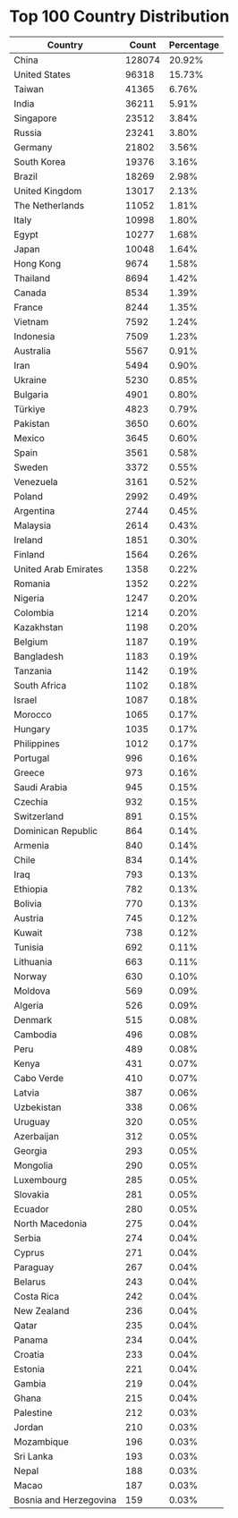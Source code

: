 # Top 100 Country Distribution
| Country | Count | Percentage |
|----|----|----|
| China | 128074 | 20.92% |
| United States | 96318 | 15.73% |
| Taiwan | 41365 | 6.76% |
| India | 36211 | 5.91% |
| Singapore | 23512 | 3.84% |
| Russia | 23241 | 3.80% |
| Germany | 21802 | 3.56% |
| South Korea | 19376 | 3.16% |
| Brazil | 18269 | 2.98% |
| United Kingdom | 13017 | 2.13% |
| The Netherlands | 11052 | 1.81% |
| Italy | 10998 | 1.80% |
| Egypt | 10277 | 1.68% |
| Japan | 10048 | 1.64% |
| Hong Kong | 9674 | 1.58% |
| Thailand | 8694 | 1.42% |
| Canada | 8534 | 1.39% |
| France | 8244 | 1.35% |
| Vietnam | 7592 | 1.24% |
| Indonesia | 7509 | 1.23% |
| Australia | 5567 | 0.91% |
| Iran | 5494 | 0.90% |
| Ukraine | 5230 | 0.85% |
| Bulgaria | 4901 | 0.80% |
| Türkiye | 4823 | 0.79% |
| Pakistan | 3650 | 0.60% |
| Mexico | 3645 | 0.60% |
| Spain | 3561 | 0.58% |
| Sweden | 3372 | 0.55% |
| Venezuela | 3161 | 0.52% |
| Poland | 2992 | 0.49% |
| Argentina | 2744 | 0.45% |
| Malaysia | 2614 | 0.43% |
| Ireland | 1851 | 0.30% |
| Finland | 1564 | 0.26% |
| United Arab Emirates | 1358 | 0.22% |
| Romania | 1352 | 0.22% |
| Nigeria | 1247 | 0.20% |
| Colombia | 1214 | 0.20% |
| Kazakhstan | 1198 | 0.20% |
| Belgium | 1187 | 0.19% |
| Bangladesh | 1183 | 0.19% |
| Tanzania | 1142 | 0.19% |
| South Africa | 1102 | 0.18% |
| Israel | 1087 | 0.18% |
| Morocco | 1065 | 0.17% |
| Hungary | 1035 | 0.17% |
| Philippines | 1012 | 0.17% |
| Portugal | 996 | 0.16% |
| Greece | 973 | 0.16% |
| Saudi Arabia | 945 | 0.15% |
| Czechia | 932 | 0.15% |
| Switzerland | 891 | 0.15% |
| Dominican Republic | 864 | 0.14% |
| Armenia | 840 | 0.14% |
| Chile | 834 | 0.14% |
| Iraq | 793 | 0.13% |
| Ethiopia | 782 | 0.13% |
| Bolivia | 770 | 0.13% |
| Austria | 745 | 0.12% |
| Kuwait | 738 | 0.12% |
| Tunisia | 692 | 0.11% |
| Lithuania | 663 | 0.11% |
| Norway | 630 | 0.10% |
| Moldova | 569 | 0.09% |
| Algeria | 526 | 0.09% |
| Denmark | 515 | 0.08% |
| Cambodia | 496 | 0.08% |
| Peru | 489 | 0.08% |
| Kenya | 431 | 0.07% |
| Cabo Verde | 410 | 0.07% |
| Latvia | 387 | 0.06% |
| Uzbekistan | 338 | 0.06% |
| Uruguay | 320 | 0.05% |
| Azerbaijan | 312 | 0.05% |
| Georgia | 293 | 0.05% |
| Mongolia | 290 | 0.05% |
| Luxembourg | 285 | 0.05% |
| Slovakia | 281 | 0.05% |
| Ecuador | 280 | 0.05% |
| North Macedonia | 275 | 0.04% |
| Serbia | 274 | 0.04% |
| Cyprus | 271 | 0.04% |
| Paraguay | 267 | 0.04% |
| Belarus | 243 | 0.04% |
| Costa Rica | 242 | 0.04% |
| New Zealand | 236 | 0.04% |
| Qatar | 235 | 0.04% |
| Panama | 234 | 0.04% |
| Croatia | 233 | 0.04% |
| Estonia | 221 | 0.04% |
| Gambia | 219 | 0.04% |
| Ghana | 215 | 0.04% |
| Palestine | 212 | 0.03% |
| Jordan | 210 | 0.03% |
| Mozambique | 196 | 0.03% |
| Sri Lanka | 193 | 0.03% |
| Nepal | 188 | 0.03% |
| Macao | 187 | 0.03% |
| Bosnia and Herzegovina | 159 | 0.03% |
